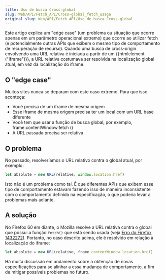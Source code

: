 ```yaml
---
title: Uso de busca Cross-global
slug: Web/API/Fetch_API/Cross-global_fetch_usage
original_slug: Web/API/Fetch_API/Uso_de_busca_Cross-global
---
```


Este artigo explica um "edge case" (um problema ou situação que ocorre apenas em um parâmetro operacional extremo) que ocorre ao utilizar fetch (e potencialmente outras APIs que exibem o mesmo tipo de comportamento de recuperação de recurso). Quando uma busca de cross-origin envolvendo uma URL relativa é iniciada a partir de um {{htmlelement ("iframe")}}, a URL relativa costumava ser resolvida na localização global atual, em vez da localização do iframe.

## O "edge case"

Muitos sites nunca se deparam com este caso extremo. Para que isso aconteça:

- Você precisa de um iframe de mesma origem
- Esse iframe de mesma origem precisa ter um local com um URL base diferente
- Você tem que usar a função de busca global, por exemplo, frame.contentWindow\.fetch ()
- A URL passada precisa ser relativa

## O problema

No passado, resolveríamos o URL relativo contra o global atual, por exemplo:

```js
let absolute = new URL(relative, window.location.href)
```

Isto não é um problema como tal. É que diferentes APIs que exibem esse tipo de comportamento estavam fazendo isso de maneira inconsistente com o comportamento definido na especificação, o que poderia levar a problemas mais adiante.

## A solução

No Firefox 60 em diante, o Mozilla resolve a URL relativa contra o global que possui a função `fetch()` que está sendo usada (veja [Erro do Firefox 1432272](https://bugzil.la/1432272)). Portanto, no caso descrito acima, ele é resolvido em relação à localização do iframe:

```js
let absolute = new URL(relative, frame.contentWindow.location.href)
```

Há muita discussão em andamento sobre a obtenção de novas especificações para se alinhar a essa mudança de comportamento, a fim de mitigar possíveis problemas no futuro.
